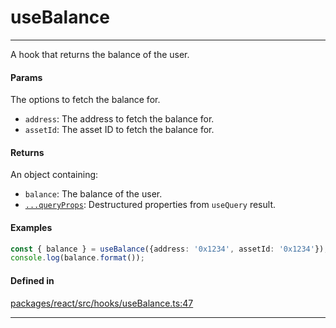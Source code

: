 # useBalance
---

A hook that returns the balance of the user.

#### Params

The options to fetch the balance for.
- `address`: The address to fetch the balance for.
- `assetId`: The asset ID to fetch the balance for.

#### Returns

An object containing:
- `balance`: The balance of the user.
- [`...queryProps`](https://tanstack.com/query/latest/docs/framework/react/reference/useQuery): Destructured properties from `useQuery` result.

#### Examples

```ts
const { balance } = useBalance({address: '0x1234', assetId: '0x1234'});
console.log(balance.format());
```

#### Defined in
[packages/react/src/hooks/useBalance.ts:47](https://github.com/fuellabs/fuel-connectors/blob/main/packages/react/src/hooks/useBalance.ts#L47)

___
